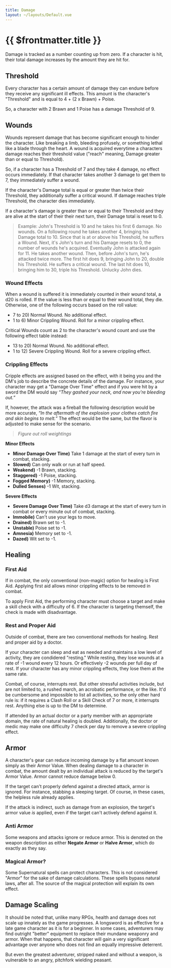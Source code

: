 ```yaml
---
title: Damage
layout: ~/layouts/Default.vue
---
```


# {{ $frontmatter.title }}

Damage is tracked as a number counting up from zero. If a character is hit,
their total damage increases by the amount they are hit for.

## Threshold

Every character has a certain amount of damage they can endure before they
receive any significant ill effects. This amount is the character's "Threshold"
and is equal to 4 + (2 x Brawn) + Poise.

So, a character with 2 Brawn and 1 Poise has a damage Threshold of 9.

## Wounds

Wounds represent damage that has become significant enough to hinder the
character. Like breaking a limb, bleeding profusely, or something lethal like a
blade through the heart. A wound is acquired everytime a characters damage
reaches their threshold value ("reach" meaning, Damage greater than or equal to
Threshold).

So, if a character has a Threshold of 7 and they take 4 damage, no effect occurs
immediately. If that character takes another 3 damage to get them to 7, they
immediately suffer a wound.

If the character's Damage total is equal or greater than twice their Threshold,
they additionally suffer a critical wound. If damage reaches triple Threshold,
the character dies immediately.

If a character's damage is greater than or equal to their Threshold and they are
alive at the start of their their next turn, their Damage total is reset to 0.

> Example: John's Threshold is 10 and he takes his first 6 damage. No wounds. On
> a following round he takes another 4, bringing his Damage total to 10. Since
> that is at or above his Threshold, he suffers a Wound. Next, it's John's turn
> and his Damage resets to 0, the number of wounds he's acquired. Eventually
> John is attacked again for 11. He takes another wound. Then, before John's
> turn, he's attacked twice more. The first hit does 9, bringing John to 20,
> double his Threshold. He suffers a critical wound. The last hit does 10,
> bringing him to 30, triple his Threshold. Unlucky John dies.

### Wound Effects

When a wound is suffered it is immediately counted in their wound total, a d20
is rolled. If the value is less than or equal to their wound total, they die.
Otherwise, one of the following occurs based on the roll value:

- 7 to 20) Normal Wound. No additional effect.
- 1 to 6) Minor Crippling Wound. Roll for a minor crippling effect.

Critical Wounds count as 2 to the character's wound count and use the following
effect table instead:

- 13 to 20) Normal Wound. No additional effect.
- 1 to 12) Severe Crippling Wound. Roll for a severe crippling effect.

### Crippling Effects

Cripple effects are assigned based on the effect, with it being you and the DM's
job to describe the concrete details of the damage. For instance, your character
may get a "Damage Over Time" effect and if you were hit by a sword the DM would
say _“They gashed your neck, and now you're bleeding out.”_

If, however, the attack was a fireball the following description would be more
accurate, _“In the aftermath of the explosion your clothes catch fire and skin
begins to melt.”_ The effect would be the same, but the flavor is adjusted to
make sense for the scenario.

> _Figure out roll weightings_

**Minor Effects**

- **Minor Damage Over Time)** Take 1 damage at the start of every turn in
  combat, stacking.
- **Slowed)** Can only walk or run at half speed.
- **Weakend)** -1 Brawn, stacking.
- **Staggered)** -1 Poise, stacking.
- **Fogged Memory)** -1 Memory, stacking.
- **Dulled Senses)** -1 Wit, stacking.

**Severe Effects**

- **Severe Damage Over Time)** Take d3 damage at the start of every turn in
  combat or every minute out of combat, stacking.
- **Immobile)** Can't use your legs to move.
- **Drained)** Brawn set to -1.
- **Unstable)** Poise set to -1.
- **Amnesia)** Memory set to -1.
- **Dazed)** Wit set to -1.

## Healing

### First Aid

If in combat, the only conventional (non-magic) option for healing is First Aid.
Applying first aid allows minor crippling effects to be removed in combat.

To apply First Aid, the performing character must choose a target and make a
skill check with a difficulty of 6. If the character is targeting themself, the
check is made with disadvantage.

### Rest and Proper Aid

Outside of combat, there are two conventional methods for healing. Rest and
proper aid by a doctor.

If your character can sleep and eat as needed and maintains a low level of
activity, they are condidered "resting." While resting, they lose wounds at a
rate of -1 wound every 12 hours. Or effectively -2 wounds per full day of rest.
If your character has any minor crippling effects, they lose them at the same
rate.

Combat, of course, interrupts rest. But other stressful activities include, but
are not limited to, a rushed march, an acrobatic performance, or the like. It'd
be cumbersome and impossible to list all activities, so the only other hard rule
is: if it requires a Clash Roll or a Skill Check of 7 or more, it interrupts
rest. Anything else is up to the DM to determine.

If attended by an actual doctor or a party member with an appropriate domain,
the rate of natural healing is doubled. Additionally, the doctor or medic may
make one difficulty 7 check per day to remove a severe crippling effect.

## Armor

A character's gear can reduce incoming damage by a flat amount known simply as
their Armor Value. When dealing damage to a character in combat, the amount
dealt by an individual attack is reduced by the target's Armor Value. Armor
cannot reduce damage below 0.

If the target can't properly defend against a directed attack, armor is ignored.
For instance, stabbing a sleeping target. Of course, in these cases, the
helpless rule already applies.

If the attack is indirect, such as damage from an explosion, the target's armor
value _is_ applied, even if the target can't actively defend against it.

### Anti Armor

Some weapons and attacks ignore or reduce armor. This is denoted on the weapon
description as either **Negate Armor** or **Halve Armor**, which do exactly as
they say.

### Magical Armor?

Some Supernatural spells can protect characters. This is not considered "Armor"
for the sake of damage calculations. These spells bypass natural laws, after
all. The source of the magical protection will explain its own effect.

## Damage Scaling

It should be noted that, unlike many RPGs, health and damage does not scale up
innately as the game progresses. A longsword is as effective for a late game
character as it is for a beginner. In some cases, adventurers may find outright
"better" equipment to replace their mundane weaponry and armor. When that
happens, that character will gain a very significant advantage over anyone who
does not find an equally impressive deterrent.

But even the greatest adventurer, stripped naked and without a weapon, is
vulnerable to an angry, pitchfork wielding peasant.
